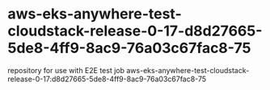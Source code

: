 # aws-eks-anywhere-test-cloudstack-release-0-17-d8d27665-5de8-4ff9-8ac9-76a03c67fac8-75
repository for use with E2E test job aws-eks-anywhere-test-cloudstack-release-0-17:d8d27665-5de8-4ff9-8ac9-76a03c67fac8-75
